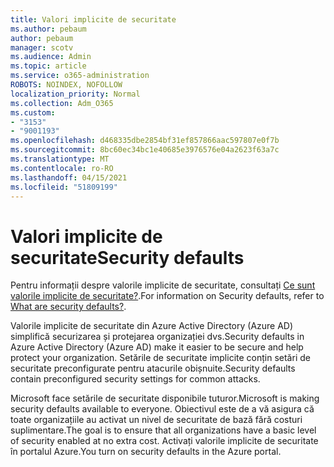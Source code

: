 ```yaml
---
title: Valori implicite de securitate
ms.author: pebaum
author: pebaum
manager: scotv
ms.audience: Admin
ms.topic: article
ms.service: o365-administration
ROBOTS: NOINDEX, NOFOLLOW
localization_priority: Normal
ms.collection: Adm_O365
ms.custom:
- "3153"
- "9001193"
ms.openlocfilehash: d468335dbe2854bf31ef857866aac597807e0f7b
ms.sourcegitcommit: 8bc60ec34bc1e40685e3976576e04a2623f63a7c
ms.translationtype: MT
ms.contentlocale: ro-RO
ms.lasthandoff: 04/15/2021
ms.locfileid: "51809199"
---
```

# <a name="security-defaults"></a><span data-ttu-id="4a607-102">Valori implicite de securitate</span><span class="sxs-lookup"><span data-stu-id="4a607-102">Security defaults</span></span>

<span data-ttu-id="4a607-103">Pentru informații despre valorile implicite de securitate, consultați [Ce sunt valorile implicite de securitate?](https://docs.microsoft.com/azure/active-directory/conditional-access/concept-conditional-access-security-defaults).</span><span class="sxs-lookup"><span data-stu-id="4a607-103">For information on Security defaults, refer to [What are security defaults?](https://docs.microsoft.com/azure/active-directory/conditional-access/concept-conditional-access-security-defaults).</span></span>

<span data-ttu-id="4a607-104">Valorile implicite de securitate din Azure Active Directory (Azure AD) simplifică securizarea și protejarea organizației dvs.</span><span class="sxs-lookup"><span data-stu-id="4a607-104">Security defaults in Azure Active Directory (Azure AD) make it easier to be secure and help protect your organization.</span></span> <span data-ttu-id="4a607-105">Setările de securitate implicite conțin setări de securitate preconfigurate pentru atacurile obișnuite.</span><span class="sxs-lookup"><span data-stu-id="4a607-105">Security defaults contain preconfigured security settings for common attacks.</span></span>

<span data-ttu-id="4a607-106">Microsoft face setările de securitate disponibile tuturor.</span><span class="sxs-lookup"><span data-stu-id="4a607-106">Microsoft is making security defaults available to everyone.</span></span> <span data-ttu-id="4a607-107">Obiectivul este de a vă asigura că toate organizațiile au activat un nivel de securitate de bază fără costuri suplimentare.</span><span class="sxs-lookup"><span data-stu-id="4a607-107">The goal is to ensure that all organizations have a basic level of security enabled at no extra cost.</span></span> <span data-ttu-id="4a607-108">Activați valorile implicite de securitate în portalul Azure.</span><span class="sxs-lookup"><span data-stu-id="4a607-108">You turn on security defaults in the Azure portal.</span></span>
